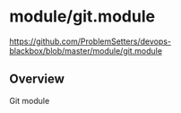 # module/git.module

https://github.com/ProblemSetters/devops-blackbox/blob/master/module/git.module

## Overview

Git module



